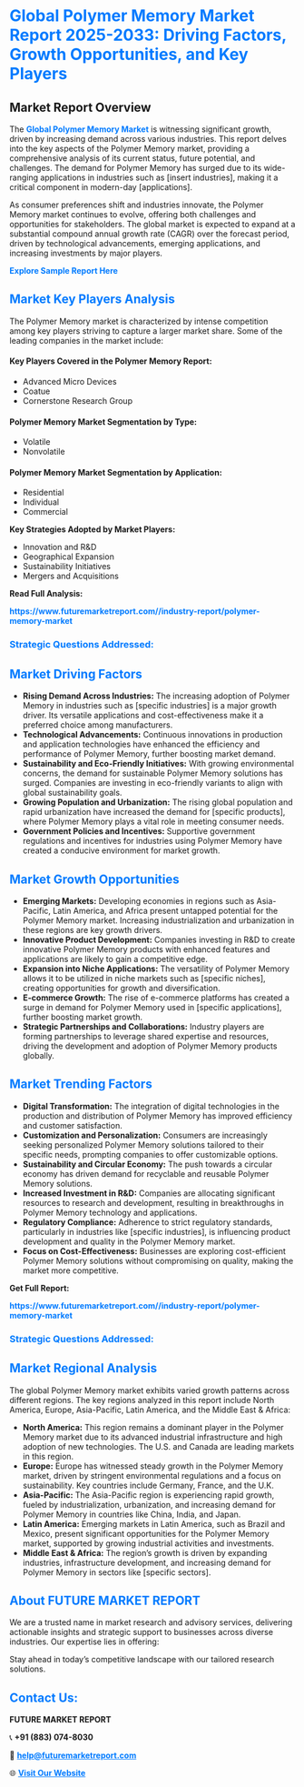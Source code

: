 <h1 style="color: #007BFF;">Global Polymer Memory Market Report 2025-2033: Driving Factors, Growth Opportunities, and Key Players</h1>

<section id="overview">
<h2>Market Report Overview</h2>
<p>The <a href="https://www.futuremarketreport.com//industry-report/polymer-memory-market" style="color: #007BFF; text-decoration: none;"><strong>Global Polymer Memory Market</strong></a> is witnessing significant growth, driven by increasing demand across various industries. This report delves into the key aspects of the Polymer Memory market, providing a comprehensive analysis of its current status, future potential, and challenges. The demand for Polymer Memory has surged due to its wide-ranging applications in industries such as [insert industries], making it a critical component in modern-day [applications].</p>
<p>As consumer preferences shift and industries innovate, the Polymer Memory market continues to evolve, offering both challenges and opportunities for stakeholders. The global market is expected to expand at a substantial compound annual growth rate (CAGR) over the forecast period, driven by technological advancements, emerging applications, and increasing investments by major players.</p>
</section>

<section id="overview">
<p><a href="https://www.futuremarketreport.com//request-sample/reportId=82090" style="color: #007BFF; text-decoration: none;"><strong>Explore Sample Report Here</strong></a></p>
</section>

<section id="key-players">
<h2 style="color: #007BFF;">Market Key Players Analysis</h2>
<p>The Polymer Memory market is characterized by intense competition among key players striving to capture a larger market share. Some of the leading companies in the market include:</p>
<h4>Key Players Covered in the Polymer Memory Report:</h4>
<ul><li>Advanced Micro Devices</li><li>Coatue</li><li>Cornerstone Research Group</li></ul>
<h4>Polymer Memory Market Segmentation by Type:</h4>
<ul><li>Volatile</li><li>Nonvolatile</li></ul>

<h4>Polymer Memory Market Segmentation by Application:</h4>
<ul><li>Residential</li><li>Individual</li><li>Commercial</li></ul>
<p><strong>Key Strategies Adopted by Market Players:</strong></p>
<ul>
<li>Innovation and R&D</li>
<li>Geographical Expansion</li>
<li>Sustainability Initiatives</li>
<li>Mergers and Acquisitions</li>
</ul>
</section>

<section>
<p><strong>Read Full Analysis: </strong></p><a href="https://www.futuremarketreport.com//industry-report/polymer-memory-market" style="color: #007BFF; text-decoration: none;"><strong>https://www.futuremarketreport.com//industry-report/polymer-memory-market</strong></a>
<h3 style="color: #007BFF;">Strategic Questions Addressed:</h3>
</section>

<section id="driving-factors">
<h2 style="color: #007BFF;">Market Driving Factors</h2>
<ul>
<li><strong>Rising Demand Across Industries:</strong> The increasing adoption of Polymer Memory in industries such as [specific industries] is a major growth driver. Its versatile applications and cost-effectiveness make it a preferred choice among manufacturers.</li>
<li><strong>Technological Advancements:</strong> Continuous innovations in production and application technologies have enhanced the efficiency and performance of Polymer Memory, further boosting market demand.</li>
<li><strong>Sustainability and Eco-Friendly Initiatives:</strong> With growing environmental concerns, the demand for sustainable Polymer Memory solutions has surged. Companies are investing in eco-friendly variants to align with global sustainability goals.</li>
<li><strong>Growing Population and Urbanization:</strong> The rising global population and rapid urbanization have increased the demand for [specific products], where Polymer Memory plays a vital role in meeting consumer needs.</li>
<li><strong>Government Policies and Incentives:</strong> Supportive government regulations and incentives for industries using Polymer Memory have created a conducive environment for market growth.</li>
</ul>
</section>

<section id="growth-opportunities">
<h2 style="color: #007BFF;">Market Growth Opportunities</h2>
<ul>
<li><strong>Emerging Markets:</strong> Developing economies in regions such as Asia-Pacific, Latin America, and Africa present untapped potential for the Polymer Memory market. Increasing industrialization and urbanization in these regions are key growth drivers.</li>
<li><strong>Innovative Product Development:</strong> Companies investing in R&D to create innovative Polymer Memory products with enhanced features and applications are likely to gain a competitive edge.</li>
<li><strong>Expansion into Niche Applications:</strong> The versatility of Polymer Memory allows it to be utilized in niche markets such as [specific niches], creating opportunities for growth and diversification.</li>
<li><strong>E-commerce Growth:</strong> The rise of e-commerce platforms has created a surge in demand for Polymer Memory used in [specific applications], further boosting market growth.</li>
<li><strong>Strategic Partnerships and Collaborations:</strong> Industry players are forming partnerships to leverage shared expertise and resources, driving the development and adoption of Polymer Memory products globally.</li>
</ul>
</section>

<section id="trending-factors">
<h2 style="color: #007BFF;">Market Trending Factors</h2>
<ul>
<li><strong>Digital Transformation:</strong> The integration of digital technologies in the production and distribution of Polymer Memory has improved efficiency and customer satisfaction.</li>
<li><strong>Customization and Personalization:</strong> Consumers are increasingly seeking personalized Polymer Memory solutions tailored to their specific needs, prompting companies to offer customizable options.</li>
<li><strong>Sustainability and Circular Economy:</strong> The push towards a circular economy has driven demand for recyclable and reusable Polymer Memory solutions.</li>
<li><strong>Increased Investment in R&D:</strong> Companies are allocating significant resources to research and development, resulting in breakthroughs in Polymer Memory technology and applications.</li>
<li><strong>Regulatory Compliance:</strong> Adherence to strict regulatory standards, particularly in industries like [specific industries], is influencing product development and quality in the Polymer Memory market.</li>
<li><strong>Focus on Cost-Effectiveness:</strong> Businesses are exploring cost-efficient Polymer Memory solutions without compromising on quality, making the market more competitive.</li>
</ul>
</section>

<section>
<p><strong>Get Full Report: </strong></p><a href="https://www.futuremarketreport.com//industry-report/polymer-memory-market" style="color: #007BFF; text-decoration: none;"><strong>https://www.futuremarketreport.com//industry-report/polymer-memory-market</strong></a>
<h3 style="color: #007BFF;">Strategic Questions Addressed:</h3>
</section>


<section id="regional-analysis">
<h2 style="color: #007BFF;">Market Regional Analysis</h2>
<p>The global Polymer Memory market exhibits varied growth patterns across different regions. The key regions analyzed in this report include North America, Europe, Asia-Pacific, Latin America, and the Middle East & Africa:</p>
<ul>
<li><strong>North America:</strong> This region remains a dominant player in the Polymer Memory market due to its advanced industrial infrastructure and high adoption of new technologies. The U.S. and Canada are leading markets in this region.</li>
<li><strong>Europe:</strong> Europe has witnessed steady growth in the Polymer Memory market, driven by stringent environmental regulations and a focus on sustainability. Key countries include Germany, France, and the U.K.</li>
<li><strong>Asia-Pacific:</strong> The Asia-Pacific region is experiencing rapid growth, fueled by industrialization, urbanization, and increasing demand for Polymer Memory in countries like China, India, and Japan.</li>
<li><strong>Latin America:</strong> Emerging markets in Latin America, such as Brazil and Mexico, present significant opportunities for the Polymer Memory market, supported by growing industrial activities and investments.</li>
<li><strong>Middle East & Africa:</strong> The region’s growth is driven by expanding industries, infrastructure development, and increasing demand for Polymer Memory in sectors like [specific sectors].</li>
</ul>
</section>

<footer>
<h2 style="color: #007BFF;">About FUTURE MARKET REPORT</h2>
<p>We are a trusted name in market research and advisory services, delivering actionable insights and strategic support to businesses across diverse industries. Our expertise lies in offering:</p>

<p>Stay ahead in today’s competitive landscape with our tailored research solutions.</p>

<h2 style="color: #007BFF;">Contact Us:</h2>
<p><strong>FUTURE MARKET REPORT</strong></p>
<p>📞 <strong>+91 (883) 074-8030</strong></p>
<p>📧 <strong><a href="mailto:help@futuremarketreport.com" style="color: #007BFF;">help@futuremarketreport.com</a></strong></p>
<p>🌐 <strong><a href="https://www.futuremarketreport.com/" style="color: #007BFF;">Visit Our Website</a></strong></p>
</footer>